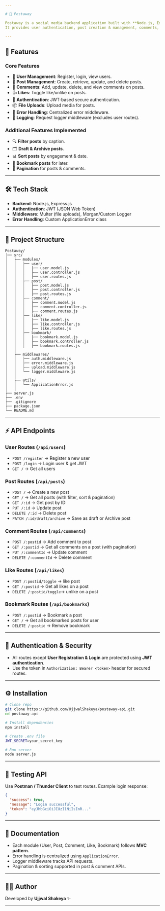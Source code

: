 ```yaml
---

# 📌 Postaway

Postaway is a social media backend application built with **Node.js, Express.js**.
It provides user authentication, post creation & management, comments, likes, bookmarks, and additional features like filtering, sorting, and pagination.

---
```


## 🚀 Features

### Core Features

* 👤 **User Management**: Register, login, view users.
* 📝 **Post Management**: Create, retrieve, update, and delete posts.
* 💬 **Comments**: Add, update, delete, and view comments on posts.
* 👍 **Likes**: Toggle like/unlike on posts.
* 🔐 **Authentication**: JWT-based secure authentication.
* 📦 **File Uploads**: Upload media for posts.
* 🛑 **Error Handling**: Centralized error middleware.
* 📑 **Logging**: Request logger middleware (excludes user routes).

### Additional Features Implemented

* 🔍 **Filter posts** by caption.
* 🗂 **Draft & Archive posts**.
* 📊 **Sort posts** by engagement & date.
* 📌 **Bookmark posts** for later.
* 📄 **Pagination** for posts & comments.

---

## 🛠 Tech Stack

* **Backend**: Node.js, Express.js
* **Authentication**: JWT (JSON Web Token)
* **Middleware**: Multer (file uploads), Morgan/Custom Logger
* **Error Handling**: Custom ApplicationError class

---

## 📂 Project Structure

```
Postaway/
│── src/
│   ├── modules/
│   │   ├── user/
│   │   │   ├── user.model.js
│   │   │   ├── user.controller.js
│   │   │   ├── user.routes.js
│   │   ├── post/
│   │   │   ├── post.model.js
│   │   │   ├── post.controller.js
│   │   │   ├── post.routes.js
│   │   ├── comment/
│   │   │   ├── comment.model.js
│   │   │   ├── comment.controller.js
│   │   │   ├── comment.routes.js
│   │   ├── like/
│   │   │   ├── like.model.js
│   │   │   ├── like.controller.js
│   │   │   ├── like.routes.js
│   │   ├── bookmark/
│   │   │   ├── bookmark.model.js
│   │   │   ├── bookmark.controller.js
│   │   │   ├── bookmark.routes.js
│   │
│   ├── middlewares/
│   │   ├── auth.middleware.js
│   │   ├── error.middleware.js
│   │   ├── upload.middleware.js
│   │   └── logger.middleware.js
│   │
│   ├── utils/
│   │   └── ApplicationError.js
│   │
├── server.js
├── .env
├── .gitignore
├── package.json
└── README.md
```

---

## ⚡ API Endpoints

### User Routes (`/api/users`)

* `POST /register` → Register a new user
* `POST /login` → Login user & get JWT
* `GET /` → Get all users

### Post Routes (`/api/posts`)

* `POST /` → Create a new post
* `GET /` → Get all posts (with filter, sort & pagination)
* `GET /:id` → Get post by ID
* `PUT /:id` → Update post
* `DELETE /:id` → Delete post
* `PATCH /:id/draft/archive` → Save as draft or Archive post

### Comment Routes (`/api/comments`)

* `POST /:postid` → Add comment to post
* `GET /:postid` → Get all comments on a post (with pagination)
* `PUT /:commentId` → Update comment
* `DELETE /:commentId` → Delete comment

### Like Routes (`/api/likes`)

* `POST /:postid/toggle` → like post
* `GET /:postid` → Get all likes on a post
* `DELETE /:postid/toggle`→ unlike on a post

### Bookmark Routes (`/api/bookmarks`)

* `POST /:postid` → Bookmark a post
* `GET /` → Get all bookmarked posts for user
* `DELETE /:postid` → Remove bookmark

---

## 🔐 Authentication & Security

* All routes except **User Registration & Login** are protected using **JWT authentication**.
* Use the token in `Authorization: Bearer <token>` header for secured routes.

---

## ⚙️ Installation

```bash
# Clone repo
git clone https://github.com/UjjwalShakeya/postaway-api.git
cd postaway-api

# Install dependencies
npm install

# Create .env file
JWT_SECRET=your_secret_key

# Run server
node server.js
```

---

## 🧪 Testing API

Use **Postman / Thunder Client** to test routes.
Example login response:

```json
{
  "success": true,
  "message": "Login successful",
  "token": "eyJhbGciOiJIUzI1NiIsInR..."
}
```

---

## 📖 Documentation

* Each module (User, Post, Comment, Like, Bookmark) follows **MVC pattern**.
* Error handling is centralized using `ApplicationError`.
* Logger middleware tracks API requests.
* Pagination & sorting supported in post & comment APIs.

---

## 👨‍💻 Author

Developed by **Ujjwal Shakeya** ✨

---